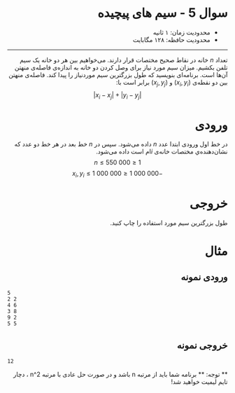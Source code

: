 <div dir="rtl">

# سوال 5 - سیم های پیچیده


+ محدودیت زمان: ۱ ثانیه
+ محدودیت حافظه: ۱۲۸ مگابایت

----------

تعداد $n$ خانه در نقاط صحیح مختصات قرار دارند. می‌خواهیم بین هر دو خانه یک سیم تلفن بکشیم. میزان سیم مورد نیاز برای وصل کردن دو خانه به اندازه‌ی فاصله‌ی منهتن آن‌ها است. برنامه‌ای بنویسید که طول بزرگترین سیم موردنیاز را پیدا کند.
فاصله‌ی منهتن بین دو نقطه‌ی $(x_i,y_i)$ و $(x_j,y_j)$ برابر است با:
$$|x_i - x_j|+|y_i - y_j|$$

# ورودی

در خط اول ورودی ابتدا عدد $n$ داده می‌شود. سپس در $n$ خط بعد در هر خط دو عدد که نشان‌دهنده‌ي مختصات خانه‌ی $i$ام است داده می‌شود.
$$1 \leq n \leq 550\ 000$$
$$-1\ 000\ 000 \leq x_i,y_i \leq 1\ 000\ 000$$

# خروجی

طول بزرگترین سیم مورد استفاده را چاپ کنید.

# مثال
## ورودی نمونه

<div dir="ltr">

```
5
2 2
4 6
3 8
9 2
5 5
```
</div>

## خروجی نمونه


<div dir="ltr">

```
12
```
</div>



** توجه: ** برنامه شما باید از مرتبه n باشد و در صورت حل عادی با  مرتبه n^2 ، دچار تایم لیمیت خواهید شد!

</div>
